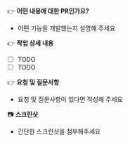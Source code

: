 👉 **어떤 내용에 대한 PR인가요?**

- 어떤 기능을 개발했는지 설명해 주세요

👉 **작업 상세 내용**

- [ ] TODO
- [ ] TODO

👉 **요청 및 질문사항**

- 요청 및 질문사항이 있다면 작성해 주세요

📷 **스크린샷**

- 간단한 스크린샷을 첨부해주세요